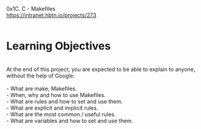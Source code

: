 0x1C. C - Makefiles<br>
https://intranet.hbtn.io/projects/273<br>
<br>
# Learning Objectives<br>
<br>
At the end of this project, you are expected to be able to explain to anyone, without the help of Google:<br>
<br>
- What are make, Makefiles.<br>
- When, why and how to use Makefiles.<br>
- What are rules and how to set and use them.<br>
- What are explicit and implicit rules.<br>
- What are the most common / useful rules.<br>
- What are variables and how to set and use them.<br>
<br>
